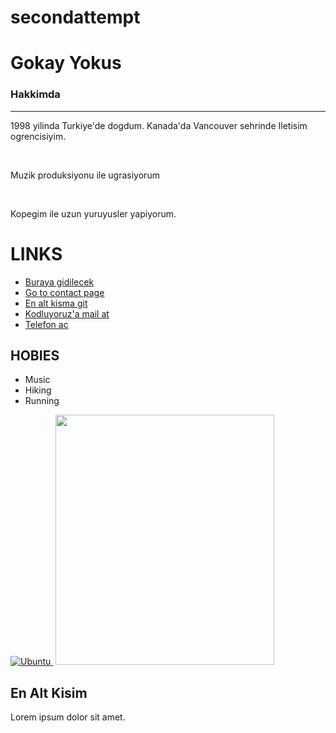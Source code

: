 # secondattempt
<h1>Gokay Yokus</h1>
<h3>Hakkimda</h3>
<hr>
<p>1998 yilinda Turkiye'de dogdum. Kanada'da Vancouver sehrinde Iletisim ogrencisiyim.</p> 
<br>
<p>Muzik produksiyonu ile ugrasiyorum</p>
<br>
<p>Kopegim ile uzun yuruyusler yapiyorum.</p>

<!--Paragraflarda kendimden bahsettim-->

<h1>LINKS</h1>

<ul>
    <li>
        <a href="https://www.google.com/" target="_blank">
            Buraya gidilecek
        </a>
    </li>
    <li>
        <a href="contact.html">
            Go to contact page
        </a>
    </li>
    <li>
        <a href="#footer">
            En alt kisma git
        </a>
    </li>
    <li>
        <a href="mailto:info@kodluyoruz.com">
            Kodluyoruz'a mail at
        </a>
    </li>
    <li>
        <a href="tel:+16787678987">
            Telefon ac
        </a>
    </li>
</ul>

<h2>HOBIES</h2>
<!--
    Ordered lists -> 1,2,3 -> ol
    Unordered lists -> *,*,* -> ul
    List item -> li
-->


<ul>
    <li>Music</li>
    <li>Hiking</li>
    <li>Running</li>
</ul>



<!--
    tags
        +
        *
        >
        ^
        . -> class
        # -> id
        lorem -> lorem4

-->
<!-- ul>li*5 -->
<!-- ul>li*5^p -->
<!-- ul>li*5^p+h3 -->
<!-- ul>li*3>lorem1^^p*2>lorem4^h3>lorem1 -->
<!-- img -->

<a href="https://www.google.com/" target="_blank">
    <img src="https://assets.ubuntu.com/v1/e1d3143f-laptop.png" alt="Ubuntu">
</a>
<img src="https://picsum.photos/200/300" alt="">
<img width="350" height="400" src="images/dog.jpg" alt="">

<h2 id="footer">En Alt Kisim</h2>
<p>
    Lorem ipsum dolor sit amet.
</p>
